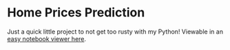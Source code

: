 # Home Prices Prediction

Just a quick little project to not get too rusty with my Python! Viewable in an [easy notebook viewer here](https://nbviewer.org/github/Joshkking/Various-Personal-and-School-Projects/blob/master/Home%20Prices%20Prediction/Home%20Prices%20Prediction.ipynb).
